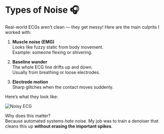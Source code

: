 # Types of Noise 🎧

Real-world ECGs aren’t clean — they get messy! Here are the main culprits I worked with:

1. **Muscle noise (EMG)**  
   Looks like fuzzy static from body movement.  
   Example: someone flexing or shivering.

2. **Baseline wander**  
   The whole ECG line drifts up and down.  
   Usually from breathing or loose electrodes.

3. **Electrode motion**  
   Sharp glitches when the contact moves suddenly.  

Here’s what they look like:

![Noisy ECG](img/noise_examples.png)

Why does this matter?  
Because automated systems *hate* noise. My job was to train a denoiser that cleans this up **without erasing the important spikes**.
